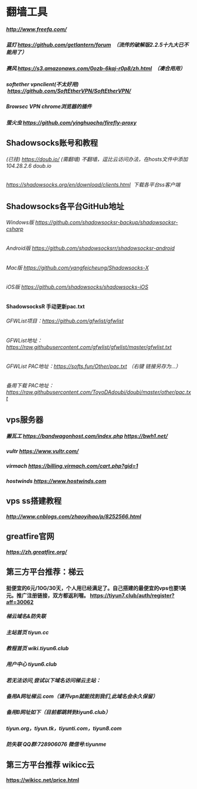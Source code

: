 # 翻墙工具
##### http://www.freefq.com/
##### 蓝灯 https://github.com/getlantern/forum  （流传的破解版2.2.5十九大已不能用了）
##### 赛风 https://s3.amazonaws.com/0ozb-6kaj-r0p8/zh.html  （凑合用用）
##### softether vpnclient(不太好用)  https://github.com/SoftEtherVPN/SoftEtherVPN/
##### Browsec VPN chrome浏览器的插件
##### 萤火虫 https://github.com/yinghuocho/firefly-proxy
## Shadowsocks账号和教程
######  (已挂) https://doub.io/  (需翻墙)   不翻墙，逗比云访问办法，在hosts文件中添加  104.28.2.6 doub.io
###### https://shadowsocks.org/en/download/clients.html  下载各平台ss客户端
## Shadowsocks各平台GitHub地址
###### Windows版  https://github.com/shadowsocksr-backup/shadowsocksr-csharp
###### Android版  https://github.com/shadowsocksrr/shadowsocksr-android
###### Mac版  https://github.com/yangfeicheung/Shadowsocks-X
###### iOS版  https://github.com/shadowsocks/shadowsocks-iOS
#### ShadowsocksR 手动更新pac.txt
###### GFWList项目：https://github.com/gfwlist/gfwlist
###### GFWList地址：https://raw.githubusercontent.com/gfwlist/gfwlist/master/gfwlist.txt
###### GFWList PAC地址：https://softs.fun/Other/pac.txt  （右键 链接另存为…）
###### 备用下载 PAC地址：https://raw.githubusercontent.com/ToyoDAdoubi/doubi/master/other/pac.txt
## vps服务器
##### 搬瓦工     https://bandwagonhost.com/index.php   https://bwh1.net/
##### vultr      https://www.vultr.com/
##### virmach    https://billing.virmach.com/cart.php?gid=1
##### hostwinds   https://www.hostwinds.com
## vps ss搭建教程
##### http://www.cnblogs.com/zhaoyihao/p/8252566.html
## greatfire官网
##### https://zh.greatfire.org/
##  第三方平台推荐：梯云
#### 挺便宜的6元/10G/30天，个人用已经满足了。自己搭建的最便宜的vps也要1美元。推广注册链接，双方都返利喔。 https://tiyun7.club/auth/register?aff=30062
##### 梯云域名&防失联
##### 主站首页 tiyun.cc
##### 教程首页 wiki.tiyun6.club
##### 用户中心 tiyun6.club
##### 若无法访问,尝试以下域名访问梯云主站：
##### 备用A网址梯云.com（请开vpn就能找到我们,此域名会永久保留）
##### 备用B网址如下（目前都跳转到tiyun6.club）  
##### tiyun.org，tiyun.tk，tiyunti.com，tiyun8.com
##### 防失联 QQ群:728906076 微信号:tiyunme 
##  第三方平台推荐 wikicc云
####  https://wikicc.net/price.html

